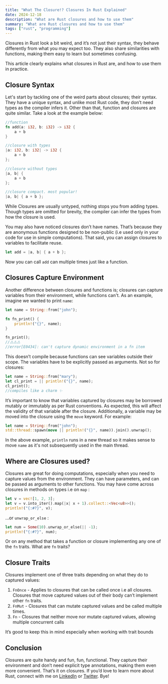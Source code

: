 ```yaml
---
title: "What The Closure!? Closures In Rust Explained"
date: 2024-12-18
description: "What are Rust closures and how to use them"
summary: "What are Rust closures and how to use them"
tags: ["rust", "programming"]
---
```


Closures in Rust look a bit weird, and it’s not just their syntax, they behave differently from what you may expect too. They also share similarities with functions, making them easy to learn but sometimes confusing.

This article clearly explains what closures in Rust are, and how to use them in practice.

## Closure Syntax

Let's start by tackling one of the weird parts about closures; their syntax. They have a unique syntax, and unlike most Rust code, they don’t need types as the compiler infers it. Other than that, function and closures are quite similar. Take a look at the example below:

```rust
//function
fn add(a: i32, b: i32) -> i32 {
    a + b
}

//closure with types
|a: i32, b: i32| -> i32 {
    a + b
};

//closure without types
|a, b| {
    a + b
};

//closure compact. most popular!
|a, b| { a + b };
```

While Closures are usually untyped, nothing stops you from adding types. Though types are omitted for brevity, the compiler can infer the types from how the closure is used.

You may also have noticed closures don’t have names. That’s because they are anonymous functions designed to be non-public (i.e used only in your code for use in simple computations). That said, you can assign closures to variables to facilitate reuse.

```rust
let add = |a, b| { a + b };
```

Now you can call `add` can multiple times just like a function.

## Closures Capture Environment

Another difference between closures and functions is; closures can capture variables from their environment, while functions can't. As an example, imagine we wanted to print `name`:

```rust
let name = String::from("john");

fn fn_print() {
    println!("{}", name);
}

fn_print();
//⚠️⚠️⚠️
//error[E0434]: can't capture dynamic environment in a fn item
```

This doesn’t compile because functions can see variables outside their scope. The variables have to be explicitly passed as arguments. Not so for closures:

```rust
let name = String::from("mary");
let cl_print = || println!("{}", name);
cl_print();
//compiles like a charm ✨
```

It’s important to know that variables captured by closures may be borrowed mutably or immutably as per Rust conventions. As expected, this will affect the validity of that variable after the closure. Additionally, a variable may be moved into the closure using the `move` keyword. For example:

```rust
let name = String::from("john");
std::thread::spawn(move || println!("{}", name)).join().unwrap();
```

In the above example, `println` runs in a new thread so it makes sense to move `name` as it's not subsequently used in the main thread.

## Where are Closures used?

Closures are great for doing computations, especially when you need to capture values from the environment. They can have parameters, and can be passed as arguments to other functions. You may have come across closures in methods on types i.e on `map` :

```rust
let v = vec![1, 2, 3];
let v = v.into_iter().map(|x| x + 1).collect::<Vec<u8>>();
println!("{:#?}", v);
```

…or `unwrap_or_else` :

```rust
let num = Some(10).unwrap_or_else(|| -1);
println!("{:#?}", num);
```

Or on any method that takes a function or closure implementing any one of the `fn` traits. What are `fn` traits?

## Closure Traits

Closures implement one of three traits depending on what they do to captured values:

1. `FnOnce` - Applies to closures that can be called once i.e all closures. Closures that move captured values out of their body can’t implement other `fn` traits.
2. `FnMut` - Closures that can mutate captured values and be called multiple times.
3. `Fn` - Closures that neither move nor mutate captured values, allowing multiple concurrent calls

It’s good to keep this in mind especially when working with trait bounds

## Conclusion

Closures are quite handy and fun, fun, functional. They capture their environment and don’t need explicit type annotations, making them even more convenient. That’s it on closures. If you’d love to learn more about Rust, connect with me on [LinkedIn](https://www.linkedin.com/in/megaconfidence/) or [Twitter](https://x.com/megaconfidence). Bye!

